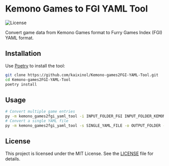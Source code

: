 # Kemono Games to FGI YAML Tool

![License](https://img.shields.io/badge/license-MIT-blue.svg)

Convert game data from Kemono Games format to Furry Games Index (FGI) YAML format.

## Installation

Use [Poetry](https://python-poetry.org/) to install the tool:

```bash
git clone https://github.com/kaixinol/Kemono-games2FGI-YAML-Tool.git
cd Kemono-games2FGI-YAML-Tool
poetry install
```

## Usage

```bash
# Convert multiple game entries 
py -m kemono_games2fgi_yaml_tool -i INPUT_FOLDER_FGI INPUT_FOLDER_KEMONO -o OUTPUT_FOLDER --sm.ms YOUR_TOKEN 
# Convert a single YAML file 
py -m kemono_games2fgi_yaml_tool -s SINGLE_YAML_FILE -o OUTPUT_FOLDER --sm.ms YOUR_TOKEN
```


## License

This project is licensed under the MIT License. See the [LICENSE](LICENSE) file for details.
